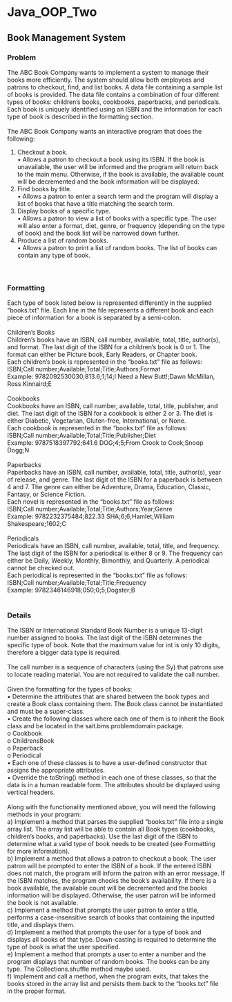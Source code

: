 # Java_OOP_Two

## Book Management System

### Problem
The ABC Book Company wants to implement a system to manage their books more efficiently. The system should allow both employees and patrons to checkout, find, and list books. A data file containing a sample list of books is provided. The data file contains a combination of four different types of books: children’s books, cookbooks, paperbacks, and periodicals. Each book is uniquely identified using an ISBN and the information for each type of book is described in the formatting section. <br/><br/>
The ABC Book Company wants an interactive program that does the following:<br/>
1.	Checkout a book.<br/>
•	Allows a patron to checkout a book using its ISBN. If the book is unavailable, the user will be informed and the program will return back to the main menu. Otherwise, if the book is available, the available count will be decremented and the book information will be displayed.<br/>
2.	Find books by title.<br/>
•	Allows a patron to enter a search term and the program will display a list of books that have a title matching the search term.<br/>
3.	Display books of a specific type.<br/>
•	Allows a patron to view a list of books with a specific type. The user will also enter a format, diet, genre, or frequency (depending on the type of book) and the book list will be narrowed down further.<br/>
4.	Produce a list of random books.<br/>
•	Allows a patron to print a list of random books. The list of books can contain any type of book.<br/><br/>
 
### Formatting
Each type of book listed below is represented differently in the supplied “books.txt” file. Each line in the file represents a different book and each piece of information for a book is separated by a semi-colon.<br/><br/>
Children’s Books<br/>
Children’s books have an ISBN, call number, available, total, title, author(s), and format. The last digit of the ISBN for a children’s book is 0 or 1. The format can either be Picture book, Early Readers, or Chapter book. <br/>
Each children’s book is represented in the “books.txt” file as follows:<br/>
ISBN;Call number;Available;Total;Title;Authors;Format<br/>
Example: 9782092530030;813.6;1;14;I Need a New Butt!;Dawn McMillan, Ross Kinnaird;E<br/><br/>
Cookbooks<br/>
Cookbooks have an ISBN, call number, available, total, title, publisher, and diet. The last digit of the ISBN for a cookbook is either 2 or 3. The diet is either Diabetic, Vegetarian, Gluten-free, International, or None.<br/>
Each cookbook is represented in the “books.txt” file as follows:<br/>
ISBN;Call number;Available;Total;Title;Publisher;Diet<br/>
Example: 9787518397792;641.6 DOG;4;5;From Crook to Cook;Snoop Dogg;N<br/><br/>
Paperbacks<br/>
Paperbacks have an ISBN, call number, available, total, title, author(s), year of release, and genre. The last digit of the ISBN for a paperback is between 4 and 7. The genre can either be Adventure, Drama, Education, Classic, Fantasy, or Science Fiction.<br/>
Each novel is represented in the “books.txt” file as follows:<br/>
ISBN;Call number;Available;Total;Title;Authors;Year;Genre<br/>
Example: 9782232375484;822.33 SHA;6;6;Hamlet;William Shakespeare;1602;C<br/><br/>
Periodicals<br/>
Periodicals have an ISBN, call number, available, total, title, and frequency. The last digit of the ISBN for a periodical is either 8 or 9. The frequency can either be Daily, Weekly, Monthly, Bimonthly, and Quarterly. A periodical cannot be checked out.<br/>
Each periodical is represented in the “books.txt” file as follows:<br/>
ISBN;Call number;Available;Total;Title;Frequency<br/>
Example: 9782346146918;050;0;5;Dogster;B <br/><br/>
### Details
The ISBN or International Standard Book Number is a unique 13-digit number assigned to books. The last digit of the ISBN determines the specific type of book. Note that the maximum value for int is only 10 digits, therefore a bigger data type is required.<br/><br/>
The call number is a sequence of characters (using the Sy) that patrons use to locate reading material. You are not required to validate the call number.<br/><br/>
Given the formatting for the types of books:<br/>
•	Determine the attributes that are shared between the book types and create a Book class containing them. The Book class cannot be instantiated and must be a super-class.<br/>
•	Create the following classes where each one of them is to inherit the Book class and be located in the sait.bms.problemdomain package.<br/>
o	Cookbook<br/>
o	ChildrensBook<br/>
o	Paperback<br/>
o	Periodical<br/>
•	Each one of these classes is to have a user-defined constructor that assigns the appropriate attributes.<br/>
•	Override the toString() method in each one of these classes, so that the data is in a human readable form. The attributes should be displayed using vertical headers.<br/><br/>
Along with the functionality mentioned above, you will need the following methods in your program:<br/>
a)	Implement a method that parses the supplied “books.txt” file into a single array list. The array list will be able to contain all Book types (cookbooks, children’s books, and paperbacks). Use the last digit of the ISBN to determine what a valid type of book needs to be created (see Formatting for more information). <br/>
b)	Implement a method that allows a patron to checkout a book. The user patron will be prompted to enter the ISBN of a book. If the entered ISBN does not match, the program will inform the patron with an error message. If the ISBN matches, the program checks the book’s availability. If there is a book available, the available count will be decremented and the books information will be displayed. Otherwise, the user patron will be informed the book is not available. <br/>
c)	Implement a method that prompts the user patron to enter a title, performs a case-insensitive search of books that containing the inputted title, and displays them.<br/>
d)	Implement a method that prompts the user for a type of book and displays all books of that type. Down-casting is required to determine the type of book is what the user specified.<br/>
e)	Implement a method that prompts a user to enter a number and the program displays that number of random books. The books can be any type. The Collections.shuffle method maybe used.<br/>
f)	Implement and call a method, when the program exits, that takes the books stored in the array list and persists them back to the “books.txt” file in the proper format. <br/>
